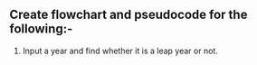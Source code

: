 ## Create flowchart and pseudocode for the following:-

1. Input a year and find whether it is a leap year or not.